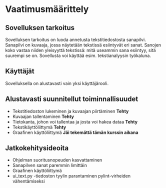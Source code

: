 # Vaatimusmäärittely

## Sovelluksen tarkoitus
Sovelluksen tarkoitus on luoda annetusta tekstitiedostosta sanapilvi.
Sanapilvi on kuvaaja, jossa näytetään tekstissä esiintyvät eri sanat.
Sanojen koko vastaa niiden yleisyyttä tekstissä: mitä useammin sana esiintyy,
sitä suurempi se on. Sovellusta voi käyttää esim. tekstianalyysin työkaluna.

## Käyttäjät
Sovelluksella on alustavasti vain yksi käyttäjärooli. 

## Alustavasti suunnitellut toiminnallisuudet
* Tekstitiedoston lukeminen ja kuvaajan piirtäminen **Tehty**
* Kuvaajan tallentaminen **Tehty**
* Tietokanta, johon voi tallentaa ja josta voi hakea dataa **Tehty**
* Tekstikäyttöliittymä **Tehty**
* Graafinen käyttöliittymä **Jäi tekemättä tämän kurssin aikana**

## Jatkokehitysideoita
* Ohjelman suoritusnopeuden kasvattaminen
* Sanapilven sanat paremmin limittäin
* Graafinen käyttöliittymä
* ui_text.py -tiedoston tyylin parantaminen pylint-virheiden vähentämiseksi

